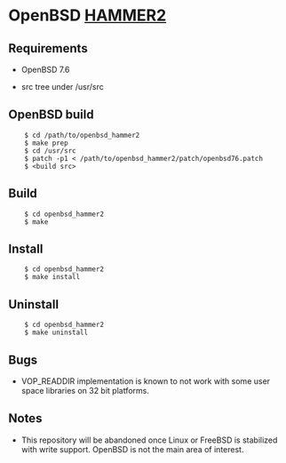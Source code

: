 OpenBSD [HAMMER2](https://gitweb.dragonflybsd.org/dragonfly.git/blob/HEAD:/sys/vfs/hammer2/DESIGN)
========

## Requirements

+ OpenBSD 7.6

+ src tree under /usr/src

## OpenBSD build

        $ cd /path/to/openbsd_hammer2
        $ make prep
        $ cd /usr/src
        $ patch -p1 < /path/to/openbsd_hammer2/patch/openbsd76.patch
        $ <build src>

## Build

        $ cd openbsd_hammer2
        $ make

## Install

        $ cd openbsd_hammer2
        $ make install

## Uninstall

        $ cd openbsd_hammer2
        $ make uninstall

## Bugs

+ VOP\_READDIR implementation is known to not work with some user space libraries on 32 bit platforms.

## Notes

+ This repository will be abandoned once Linux or FreeBSD is stabilized with write support. OpenBSD is not the main area of interest.
